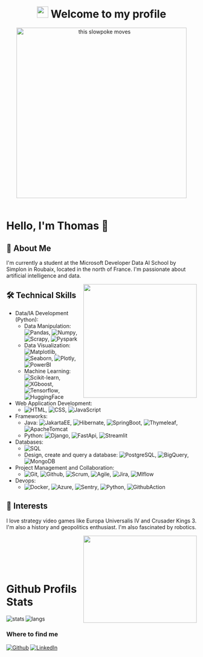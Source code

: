 <h1 align="center"><img src="https://emojis.slackmojis.com/emojis/images/1531849430/4246/blob-sunglasses.gif?1531849430" width="30"/> Welcome to my profile</h1>
<div align="center">
<img src="https://media0.giphy.com/media/1BdJd24oEwvuSvXYb0/giphy.gif?cid=ecf05e478pdn6sot0xipu7xtt1tqo05zk77h7pedndm9892q&rid=giphy.gif&ct=g" alt="this slowpoke moves"  width="450" /></div>
<br>

# Hello, I'm Thomas 👋

## 🚀 About Me
I'm currently a student at the Microsoft Developer Data AI School by Simplon in Roubaix, located in the north of France. I'm passionate about artificial intelligence and data.

<img align="right" src="https://i.giphy.com/media/xT9C25UNTwfZuk85WP/giphy.webp" width="300" />

## 🛠️ Technical Skills
- Data/IA Development (Python):
  - Data Manipulation: ![Pandas](https://img.shields.io/badge/-Pandas-05122A?style=flat&logo=pandas), ![Numpy](https://img.shields.io/badge/-Numpy-05122A?style=flat&logo=numpy), ![Scrapy](https://img.shields.io/badge/-Scrapy-05122A?style=flat&logo=scrapy), ![Pyspark](https://img.shields.io/badge/-Pyspark-05122A?style=flat&logo=apache)
  - Data Visualization: ![Matplotlib](https://img.shields.io/badge/-Matplotlib-05122A?style=flat&logo=matplotlib), ![Seaborn](https://img.shields.io/badge/-Seaborn-05122A?style=flat&logo=seaborn), ![Plotly](https://img.shields.io/badge/-Plotly-05122A?style=flat&logo=plotly), ![PowerBI](https://img.shields.io/badge/-PowerBI-05122A?style=flat&logo=powerbi)
  - Machine Learning: ![Scikit-learn](https://img.shields.io/badge/-ScikitLearn-05122A?style=flat&logo=scikit-learn), ![XGboost](https://img.shields.io/badge/-XGBoost-05122A?style=flat&logo=xgboost), ![Tensorflow](https://img.shields.io/badge/-Tensorflow-05122A?style=flat&logo=tensorflow), ![HuggingFace](https://img.shields.io/badge/-HuggingFace-05122A?style=flat&logo=huggingface)
- Web Application Development:
  - ![HTML](https://img.shields.io/badge/-HTML-05122A?style=flat&logo=HTML5), ![CSS](https://img.shields.io/badge/-CSS-05122A?style=flat&logo=CSS3), ![JavaScript](https://img.shields.io/badge/-JavaScript-05122A?style=flat&logo=javascript)
- Frameworks:
  - Java: ![JakartaEE](https://img.shields.io/badge/-JakartaEE-05122A?style=flat&logo=jakarta), ![Hibernate](https://img.shields.io/badge/-Hibernate-05122A?style=flat&logo=hibernate), ![SpringBoot](https://img.shields.io/badge/-SpringBoot-05122A?style=flat&logo=spring), ![Thymeleaf](https://img.shields.io/badge/-Thymeleaf-05122A?style=flat&logo=thymeleaf), ![ApacheTomcat](https://img.shields.io/badge/-ApacheTomcat-05122A?style=flat&logo=apache)
  - Python: ![Django](https://img.shields.io/badge/-Django-05122A?style=flat&logo=django), ![FastApi](https://img.shields.io/badge/-FastApi-05122A?style=flat&logo=fastapi), ![Streamlit](https://img.shields.io/badge/-Streamlit-05122A?style=flat&logo=streamlit)
- Databases:
  - ![SQL](https://img.shields.io/badge/-SQL-05122A?style=flat&logo=sql)
  - Design, create and query a database: ![PostgreSQL](https://img.shields.io/badge/-PostgreSQL-05122A?style=flat&logo=postgresql), ![BigQuery](https://img.shields.io/badge/-BigQuery-05122A?style=flat&logo=google-cloud), ![MongoDB](https://img.shields.io/badge/-MongoDB-05122A?style=flat&logo=mongodb)
- Project Management and Collaboration:
  - ![Git](https://img.shields.io/badge/-Git-05122A?style=flat&logo=git), ![Github](https://img.shields.io/badge/-Github-05122A?style=flat&logo=github), ![Scrum](https://img.shields.io/badge/-Scrum-05122A?style=flat&logo=scrum), ![Agile](https://img.shields.io/badge/-Agile-05122A?style=flat&logo=agile), ![Jira](https://img.shields.io/badge/-Jira-05122A?style=flat&logo=jira), ![Mlflow](https://img.shields.io/badge/-Mlflow-05122A?style=flat&logo=mlflow)
- Devops:
  - ![Docker](https://img.shields.io/badge/-Docker-05122A?style=flat&logo=docker), ![Azure](https://img.shields.io/badge/-Azure-05122A?style=flat&logo=microsoft-azure), ![Sentry](https://img.shields.io/badge/-Sentry-05122A?style=flat&logo=sentry), ![Python](https://img.shields.io/badge/-Python-05122A?style=flat&logo=python), ![GithubAction](https://img.shields.io/badge/-GithubAction-05122A?style=flat&logo=github-actions)

## 🎲 Interests
I love strategy video games like Europa Universalis IV and Crusader Kings 3. I'm also a history and geopolitics enthusiast. I'm also fascinated by robotics.

<img align="right" src="https://media0.giphy.com/media/v1.Y2lkPTc5MGI3NjExZmQ4YzRkMDE1ODRlMjNiOWNmY2FiOTA2ZjAzN2NkNTFjYzFiYWNlNSZlcD12MV9pbnRlcm5hbF9naWZzX2dpZklkJmN0PWc/l1J9JtMnJWjWaFXy0/giphy.gif" width="300" height='230' />
<br>
<br>
<br>
<br>
<br>
<h1> Github Profils Stats </h1>
 <img align="left" alt="stats" src="https://github-readme-stats.vercel.app/api?username=DonzerHD" />
<img alt="langs" src="https://github-readme-stats.vercel.app/api/top-langs/?username=DonzerHD" />

<h3>Where to find me</h3>
<p><a href="https://github.com/DonzerHD" target="_blank"><img alt="Github" src="https://img.shields.io/badge/GitHub-%2312100E.svg?&style=for-the-badge&logo=Github&logoColor=white" /></a> 
 </a> <a target="_blank" href="https://www.linkedin.com/in/thomas-lemay-78b50b216/" target="_blank"><img alt="LinkedIn" src="https://img.shields.io/badge/linkedin-%230077B5.svg?&style=for-the-badge&logo=linkedin&logoColor=white" /></a>
</p>
